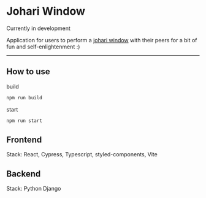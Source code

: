 # Johari Window

Currently in development

Application for users to perform a [johari window](https://en.wikipedia.org/wiki/Johari_window) with their peers for a bit of fun and self-enlightenment :)

---

## How to use

build
```bash
npm run build
```

start
```bash
npm run start
```

## Frontend

Stack: React, Cypress, Typescript, styled-components, Vite

## Backend

Stack: Python Django
